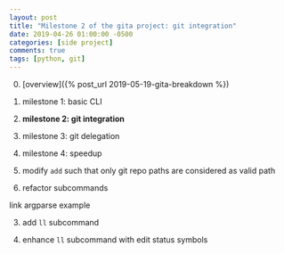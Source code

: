 ```yaml
---
layout: post
title: "Milestone 2 of the gita project: git integration"
date: 2019-04-26 01:00:00 -0500
categories: [side project]
comments: true
tags: [python, git]
---
```


0. [overview]({% post_url 2019-05-19-gita-breakdown %})
1. milestone 1: basic CLI
2. **milestone 2: git integration**
3. milestone 3: git delegation
4. milestone 4: speedup


1. modify `add` such that only git repo paths are considered as valid path

2. refactor subcommands

link argparse example

3. add `ll` subcommand


4. enhance `ll` subcommand with edit status symbols

